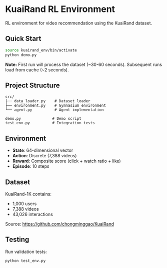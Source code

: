 # KuaiRand RL Environment

RL environment for video recommendation using the KuaiRand dataset.

## Quick Start

```bash
source kuairand_env/bin/activate
python demo.py
```

**Note:** First run will process the dataset (~30-60 seconds). Subsequent runs load from cache (~2 seconds).

## Project Structure

```
src/
├── data_loader.py    # Dataset loader
├── environment.py    # Gymnasium environment
└── agent.py          # Agent implementation

demo.py              # Demo script
test_env.py          # Integration tests
```

## Environment

- **State**: 64-dimensional vector
- **Action**: Discrete (7,388 videos)
- **Reward**: Composite score (click + watch ratio + like)
- **Episode**: 10 steps

## Dataset

KuaiRand-1K contains:
- 1,000 users
- 7,388 videos
- 43,026 interactions

Source: https://github.com/chongminggao/KuaiRand

## Testing

Run validation tests:
```bash
python test_env.py
```
